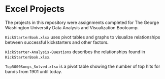 # Excel Projects
The projects in this repository were assignments completed for The George Washington University Data Analysis and Visualization Bootcamp.

`KickStarterBook.xlsx` uses pivot tables and graphs to visualize relationships between successful kickstarters and other factors. 

`KickStarter-Analysis-Questions` describes the relationships found in `KickStarterBook.xlsx`.

`Top5000Songs_Solved.xlsx` is a pivot table showing the number of top hits for bands from 1901 until today.
